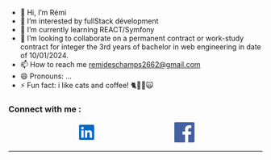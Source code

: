 - 👋 Hi, I’m Rémi
- 👀 I’m interested by fullStack dévelopment
- 🌱 I’m currently learning REACT/Symfony
- 💞️ I’m looking to collaborate on a permanent contract or work-study contract for integer the 3rd years of bachelor in web engineering in date of 10/01/2024.
- 📫 How to reach me remideschamps2662@gmail.com
- 😄 Pronouns: ...
- ⚡ Fun fact: i like cats and coffee! 🐈🐱‍👤🙀

### Connect with me :

<div width="200" style="display: flex; flex-direction:row;justify-content: space-evenly;">
  <a href="https://www.linkedin.com/in/rémi-deschamps" style="margin-right: 20px;">
    <img src="./img/linkedIn.svg" alt="LinkedIn" width="40">
  </a>
  <a href="https://www.facebook.com/remi.deschamps.9">
    <img src="./img/facebook.jpg" alt="Facebook" width="40">
  </a>
</div>

  ---
  
<!---
jeSuisUnDeveloppeur/jeSuisUnDeveloppeur is a ✨ special ✨ repository because its `README.md` (this file) appears on your GitHub profile.
You can click the Preview link to take a look at your changes.
--->
